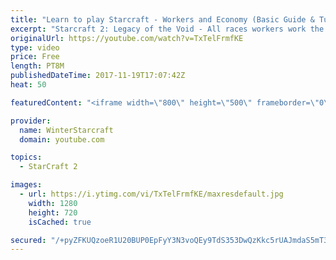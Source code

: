 ```yaml
---
title: "Learn to play Starcraft - Workers and Economy (Basic Guide & Tutorial)"
excerpt: "Starcraft 2: Legacy of the Void - All races workers work the same (mule notwithstanding!)  Wiki on mining: http://wiki.teamliquid.net/starcraft2/Mining_Minerals"
originalUrl: https://youtube.com/watch?v=TxTelFrmfKE
type: video
price: Free
length: PT8M
publishedDateTime: 2017-11-19T17:07:42Z
heat: 50

featuredContent: "<iframe width=\"800\" height=\"500\" frameborder=\"0\" src=\"https://www.youtube.com/embed/TxTelFrmfKE\" allow=\"accelerometer; autoplay; encrypted-media; gyroscope; picture-in-picture\" allowfullscreen></iframe>"

provider:
  name: WinterStarcraft
  domain: youtube.com

topics:
  - StarCraft 2

images:
  - url: https://i.ytimg.com/vi/TxTelFrmfKE/maxresdefault.jpg
    width: 1280
    height: 720
    isCached: true

secured: "/+pyZFKUQzoeR1U20BUP0EpFyY3N3voQEy9TdS353DwQzKkc5rUAJmdaS5mT3L/rjdxZxZ/KJs8yY/fEc2V+qlUo0Ba9tFghrn0m6M86cMpTd6vu+YVbqaV7U43YICGJoUWiLgn/1+W3zH/LFbpzlOKchGuPrIOFX+9BZWNsYyaNO5QGLtG9jC+D2bYmppA63ddIR/vmA7orwoq9sO6BBt6MJhK+yke0hOj95eZukgwQVUf7LUrxpKdZa1pft23a4Ae+bVLvYOlRc/wZoPXMh/JErIqx/RzLuanobLTxWU/BiSz4BXsizzuCMSfbI2RBJHETbEAw7PpOUstkUp+WTEir7PCateN7vP/EsqU7yIFHESbZ222M0CAgivUrc6JB8yV2RUG5kb6Eh/76yWaT7cI46AkegbhTR1NH9O7Ht+o=;pI4m+RSorKiNFYZ28oUXDA=="
---
```


